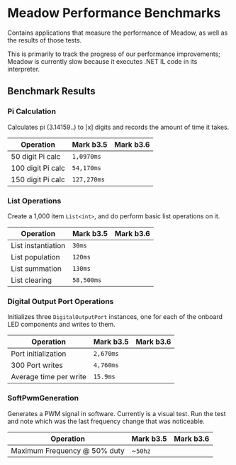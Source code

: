# Meadow Performance Benchmarks

Contains applications that measure the performance of Meadow, as well as the results of those tests.

This is primarily to track the progress of our performance improvements; Meadow is currently slow because it executes .NET IL code in its interpreter. 

## Benchmark Results

### Pi Calculation

Calculates pi (3.14159..) to [x] digits and records the amount of time it takes.

| Operation          | Mark b3.5   | Mark b3.6    |
|--------------------|-------------|--------------|
| 50 digit Pi calc   | `1,0970ms`  |
| 100 digit Pi calc  | `54,170ms`  |
| 150 digit Pi calc  | `127,270ms` |
 
### List Operations

Create a 1,000 item `List<int>`, and do perform basic list operations on it.

| Operation          | Mark b3.5 | Mark b3.6 |
|--------------------|----------------|--------------|
| List instantiation | `30ms`         |
| List population    | `120ms`        |
| List summation     | `130ms`        |
| List clearing      | `58,500ms`     |

### Digital Output Port Operations

Initializes three `DigitalOutputPort` instances, one for each of the onboard LED components and 
writes to them.

| Operation              | Mark b3.5 | Mark b3.6 |
|------------------------|----------------|--------------|
| Port initialization    | `2,670ms`      |
| 300 Port writes        | `4,760ms`      |
| Average time per write | `15.9ms`       |

### SoftPwmGeneration

Generates a PWM signal in software. Currently is a visual test. Run the test and note which was 
the last frequency change that was noticeable.

| Operation                        | Mark b3.5 | Mark b3.6 |
|----------------------------------|----------------|--------------|
| Maximum Frequency @ 50% duty     | ~`50hz`        |
